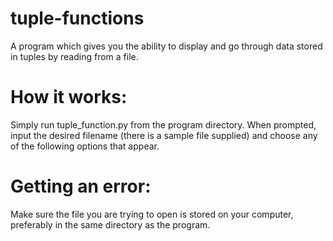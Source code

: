 # tuple-functions
A program which gives you the ability to display and go through data stored in tuples by reading from a file.
# How it works:
Simply run tuple_function.py from the program directory. When prompted, input the desired filename (there is a sample file supplied) and choose any of the following options that appear.
# Getting an error:
Make sure the file you are trying to open is stored on your computer, preferably in the same directory as the program.
